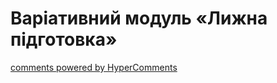<div id="hypercomments_widget" class="js-hypercomments-widget invisible"></div>

Варіативний модуль «Лижна підготовка»
=============================



<div class="js-hypercomments-container">
    <a href="http://hypercomments.com" class="hc-link" title="comments widget">comments powered by HyperComments</a>
</div>